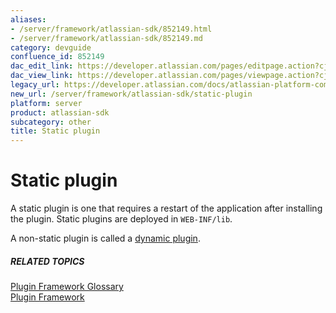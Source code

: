 ```yaml
---
aliases:
- /server/framework/atlassian-sdk/852149.html
- /server/framework/atlassian-sdk/852149.md
category: devguide
confluence_id: 852149
dac_edit_link: https://developer.atlassian.com/pages/editpage.action?cjm=wozere&pageId=852149
dac_view_link: https://developer.atlassian.com/pages/viewpage.action?cjm=wozere&pageId=852149
legacy_url: https://developer.atlassian.com/docs/atlassian-platform-common-components/plugin-framework/plugin-framework-glossary/static-plugin-glossary-entry
new_url: /server/framework/atlassian-sdk/static-plugin
platform: server
product: atlassian-sdk
subcategory: other
title: Static plugin
---
```

# Static plugin

A static plugin is one that requires a restart of the application after installing the plugin. Static plugins are deployed in `WEB-INF/lib`.

A non-static plugin is called a [dynamic plugin](/server/framework/atlassian-sdk/dynamic-plugin).

##### RELATED TOPICS

<a href="/pages/createpage.action?spaceKey=PLUGINFRAMEWORK&amp;title=Plugin+Framework+Glossary" class="createlink">Plugin Framework Glossary</a>  
[Plugin Framework](https://developer.atlassian.com/display/PLUGINFRAMEWORK/Plugin+Framework)









































































































































































































































